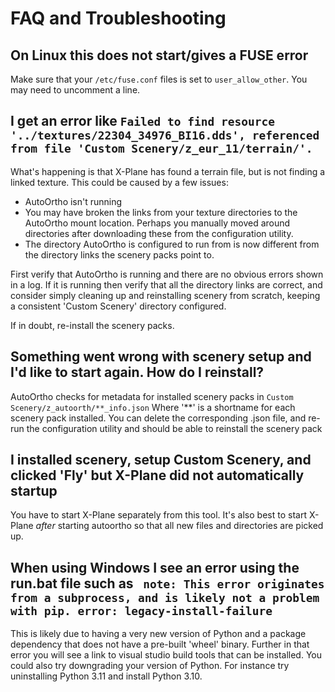 # FAQ and Troubleshooting

## On Linux this does not start/gives a FUSE error
Make sure that your `/etc/fuse.conf` files is set to `user_allow_other`.  You may need to uncomment a line.

## I get an error like `Failed to find resource '../textures/22304_34976_BI16.dds', referenced from file 'Custom Scenery/z_eur_11/terrain/'.`

What's happening is that X-Plane has found a terrain file, but is not finding a linked texture.  This could be caused by a few issues:

  * AutoOrtho isn't running
  * You may have broken the links from your texture directories to the AutoOrtho mount location. Perhaps you manually moved around directories after downloading these from the configuration utility.
  * The directory AutoOrtho is configured to run from is now different from the directory links the scenery packs point to.

First verify that AutoOrtho is running and there are no obvious errors shown in a log.  If it is running then verify that all the directory links are correct, and consider simply cleaning up and reinstalling scenery from scratch, keeping a consistent 'Custom Scenery' directory configured.

If in doubt, re-install the scenery packs.

## Something went wrong with scenery setup and I'd like to start again.  How do I reinstall?
AutoOrtho checks for metadata for installed scenery packs in `Custom Scenery/z_autoorth/**_info.json`  Where '**' is a shortname for each scenery pack installed.  You can delete the corresponding .json file, and re-run the configuration utility and should be able to reinstall the scenery pack

## I installed scenery, setup Custom Scenery, and clicked 'Fly' but X-Plane did not automatically startup
You have to start X-Plane separately from this tool.  It's also best to start X-Plane _after_ starting autoortho so that all new files and directories are picked up.

## When using Windows I see an error using the run.bat file such as ` note: This error originates from a subprocess, and is likely not a problem with pip. error: legacy-install-failure`

This is likely due to having a very new version of Python and a package dependency that does not have a pre-built 'wheel' binary.  Further in that error you will see a link to visual studio build tools that can be installed.  You could also try downgrading your version of Python.  For instance try uninstalling Python 3.11 and install Python 3.10.
